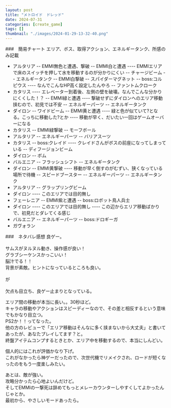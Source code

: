 ```yaml
---
layout: post
title: "メトロイド　ドレッド"
date: 2024-07-31
categories: [create_game]
tags: []
thumbnail: "./images/2024-01-29-13-32-40.png"
---
```


###　簡易チャート
エリア、ボス、取得アクション、エネルギータンク、所感のみ記載

- アルタリア
-- EMMI無色と遭遇、撃破
-- EMMI白と遭遇
---- EMMIエリアで床のスイッチを押して水を移動するのが分かりにくい
-- チャージビーム
-- エネルギータンク
-- EMMI白撃破
-- スパイダーマグネット
-- boss:コルピウス
---- なんでこんなHP高く設定したんやろ
-- ファントムクローク
- カタリス
---- エレベーター到着後、左側の壁を破壊。なんでこんな分かりにくくした！？
-- EMMI緑と遭遇
---- 撃破せずにダイロンへのエリア移動挟むので、初見では不安
-- エネルギーパーツ
-- エネルギータンク
- ダイロン
-- ワイドビーム
-- EMMI黄と遭遇
---- 緑と色が似ていて?となる。こっちに移動した?とか
---- 移動が早く、だいたい一回はゲームオーバーになる
- カタリス
-- EMMI緑撃破
-- モーフボール
- アルタリア
-- エネルギーパーツ
-- バリアスーツ
- カタリス
-- boss:クレイド
---- クレイドさんがボスの前座になってしまっている
-- ディフージョンビーム
- ダイロン
-- ボム
- バルエニア
-- フラッシュシフト
-- エネルギータンク
- ダイロン
-- EMMI黄撃破
---- 移動が早く倒すのがむずい、狭くなっている場所で待機
-- スピードブースター
-- エネルギーパーツ
-- エネルギータンク
- アルタリア
-- グラップリングビーム
- ダイロン
---- このエリアでは目的無し
- フェーレニア
-- EMMI紫と遭遇
-- boss:ロボット鳥人兵士
- ダイロン
---- このエリアでは目的無し
---- この辺からエリア移動ばかりで、初見だとダレてくる感じ
- バルエニア
-- エネルギーパーツ
-- boss:ドロギーガ
- ガヴォラン


###　ネタバレ感想
良ゲー。  
<br>
サムスがヌルヌル動き、操作感が良い！  
グラブシーケンスかっこいい！  
脳汁でる！！  
背景が素敵。ヒントになっているところも良い。  
<br>
が  
<br>
欠点も目立ち、良ゲー止まりとなっている。  
  
エリア間の移動が本当に長い。。30秒ほど。  
キャラの移動やアクションはスピーディーなので、その差と相反するという意味でもかなり目立つ。    
PS2か！！ってなった。  
他の方のレビューで「エリア移動はそんなに多く挟まないから大丈夫」と書いてあったが、あなたプレイしてます？と。  
終盤アイテムコンプするときとか、エリア中を移動するので、本当にしんどい。  
  
個人的にはこれが評価かなり下げ。  
これがなかったら神ゲーだったので、次世代機でリメイクされ、ロードが短くなったのをもう一度楽しみたい。  
  
あとは、敵が強い。  
攻略分かったら心地よいんだけど。  
そしてEMMIの一撃死は辞めてもっとメレーカウンターしやすくしてよかったんじゃとか。  
最初から、やさしいモードあったら。  


